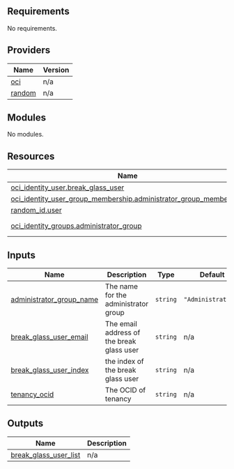 <!-- BEGIN_TF_DOCS -->
## Requirements

No requirements.

## Providers

| Name | Version |
|------|---------|
| <a name="provider_oci"></a> [oci](#provider\_oci) | n/a |
| <a name="provider_random"></a> [random](#provider\_random) | n/a |

## Modules

No modules.

## Resources

| Name | Type |
|------|------|
| [oci_identity_user.break_glass_user](https://registry.terraform.io/providers/oracle/oci/latest/docs/resources/identity_user) | resource |
| [oci_identity_user_group_membership.administrator_group_membership](https://registry.terraform.io/providers/oracle/oci/latest/docs/resources/identity_user_group_membership) | resource |
| [random_id.user](https://registry.terraform.io/providers/hashicorp/random/latest/docs/resources/id) | resource |
| [oci_identity_groups.administrator_group](https://registry.terraform.io/providers/oracle/oci/latest/docs/data-sources/identity_groups) | data source |

## Inputs

| Name | Description | Type | Default | Required |
|------|-------------|------|---------|:--------:|
| <a name="input_administrator_group_name"></a> [administrator\_group\_name](#input\_administrator\_group\_name) | The name for the administrator group | `string` | `"Administrators"` | no |
| <a name="input_break_glass_user_email"></a> [break\_glass\_user\_email](#input\_break\_glass\_user\_email) | The email address of the break glass user | `string` | n/a | yes |
| <a name="input_break_glass_user_index"></a> [break\_glass\_user\_index](#input\_break\_glass\_user\_index) | the index of the break glass user | `string` | n/a | yes |
| <a name="input_tenancy_ocid"></a> [tenancy\_ocid](#input\_tenancy\_ocid) | The OCID of tenancy | `string` | n/a | yes |

## Outputs

| Name | Description |
|------|-------------|
| <a name="output_break_glass_user_list"></a> [break\_glass\_user\_list](#output\_break\_glass\_user\_list) | n/a |
<!-- END_TF_DOCS -->    